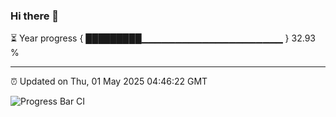 ### Hi there 👋

⏳ Year progress { █████████▁▁▁▁▁▁▁▁▁▁▁▁▁▁▁▁▁▁▁▁▁ } 32.93 %

---

⏰ Updated on Thu, 01 May 2025 04:46:22 GMT

![Progress Bar CI](https://github.com/IshwaranRudhara/GIT-ACTION/workflows/Progress%20Bar%20CI/badge.svg)
